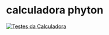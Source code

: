 # calculadora phyton


[![Testes da Calculadora](https://github.com/enricoteles/trabalhoFSI/actions/workflows/python-tests.yml/badge.svg)](https://github.com/enricoteles/trabalhoFSI/actions/workflows/python-tests.yml)